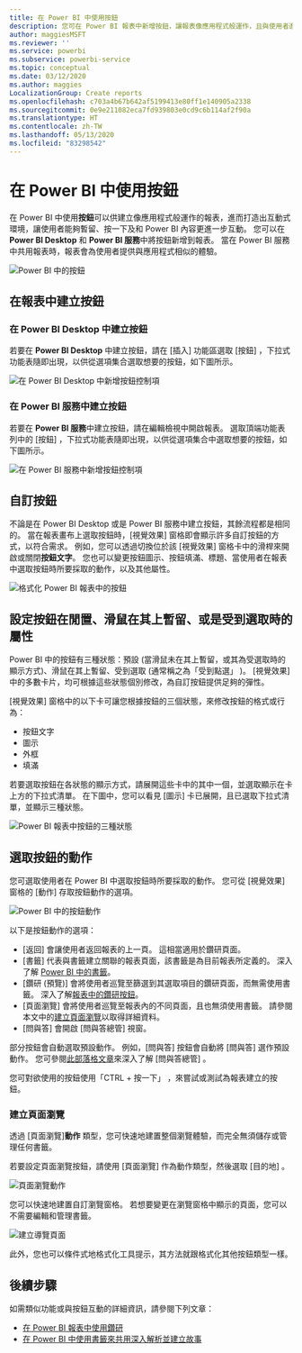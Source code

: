 ```yaml
---
title: 在 Power BI 中使用按鈕
description: 您可在 Power BI 報表中新增按鈕，讓報表像應用程式般運作，且與使用者進行更進一步的互動。
author: maggiesMSFT
ms.reviewer: ''
ms.service: powerbi
ms.subservice: powerbi-service
ms.topic: conceptual
ms.date: 03/12/2020
ms.author: maggies
LocalizationGroup: Create reports
ms.openlocfilehash: c703a4b67b642af5199413e80ff1e140905a2338
ms.sourcegitcommit: 0e9e211082eca7fd939803e0cd9c6b114af2f90a
ms.translationtype: HT
ms.contentlocale: zh-TW
ms.lasthandoff: 05/13/2020
ms.locfileid: "83298542"
---
```

# <a name="use-buttons-in-power-bi"></a>在 Power BI 中使用按鈕
在 Power BI 中使用**按鈕**可以供建立像應用程式般運作的報表，進而打造出互動式環境，讓使用者能夠暫留、按一下及和 Power BI 內容更進一步互動。 您可以在 **Power BI Desktop** 和 **Power BI 服務**中將按鈕新增到報表。 當在 Power BI 服務中共用報表時，報表會為使用者提供與應用程式相似的體驗。

![Power BI 中的按鈕](media/desktop-buttons/power-bi-buttons.png)

## <a name="create-buttons-in-reports"></a>在報表中建立按鈕

### <a name="create-a-button-in-power-bi-desktop"></a>在 Power BI Desktop 中建立按鈕

若要在 **Power BI Desktop** 中建立按鈕，請在 [插入]  功能區選取 [按鈕]  ，下拉式功能表隨即出現，以供從選項集合選取想要的按鈕，如下圖所示。 

![在 Power BI Desktop 中新增按鈕控制項](media/desktop-buttons/power-bi-button-dropdown.png)

### <a name="create-a-button-in-the-power-bi-service"></a>在 Power BI 服務中建立按鈕

若要在 **Power BI 服務**中建立按鈕，請在編輯檢視中開啟報表。 選取頂端功能表列中的 [按鈕]  ，下拉式功能表隨即出現，以供從選項集合中選取想要的按鈕，如下圖所示。 

![在 Power BI 服務中新增按鈕控制項](media/desktop-buttons/power-bi-button-service-dropdown.png)

## <a name="customize-a-button"></a>自訂按鈕

不論是在 Power BI Desktop 或是 Power BI 服務中建立按鈕，其餘流程都是相同的。 當在報表畫布上選取按鈕時，[視覺效果]  窗格即會顯示許多自訂按鈕的方式，以符合需求。 例如，您可以透過切換位於該 [視覺效果]  窗格卡中的滑桿來開啟或關閉**按鈕文字**。 您也可以變更按鈕圖示、按鈕填滿、標題、當使用者在報表中選取按鈕時所要採取的動作，以及其他屬性。

![格式化 Power BI 報表中的按鈕](media/desktop-buttons/power-bi-button-properties.png)

## <a name="set-button-properties-when-idle-hovered-over-or-selected"></a>設定按鈕在閒置、滑鼠在其上暫留、或是受到選取時的屬性

Power BI 中的按鈕有三種狀態：預設 (當滑鼠未在其上暫留，或其為受選取時的顯示方式)、滑鼠在其上暫留、受到選取 (通常稱之為「受到點選」  )。 [視覺效果]  中的多數卡片，均可根據這些狀態個別修改，為自訂按鈕提供足夠的彈性。

[視覺效果]  窗格中的以下卡可讓您根據按鈕的三個狀態，來修改按鈕的格式或行為：

* 按鈕文字
* 圖示
* 外框
* 填滿

若要選取按鈕在各狀態的顯示方式，請展開這些卡中的其中一個，並選取顯示在卡上方的下拉式清單。 在下圖中，您可以看見 [圖示]  卡已展開，且已選取下拉式清單，並顯示三種狀態。

![Power BI 報表中按鈕的三種狀態](media/desktop-buttons/power-bi-button-format.png)


## <a name="select-the-action-for-a-button"></a>選取按鈕的動作

您可選取使用者在 Power BI 中選取按鈕時所要採取的動作。 您可從 [視覺效果]  窗格的 [動作]  存取按鈕動作的選項。

![Power BI 中的按鈕動作](media/desktop-buttons/power-bi-button-action.png)

以下是按鈕動作的選項：

- [返回]  會讓使用者返回報表的上一頁。 這相當適用於鑽研頁面。
- [書籤]  代表與書籤建立關聯的報表頁面，該書籤是為目前報表所定義的。 深入了解 [Power BI 中的書籤](desktop-bookmarks.md)。 
- [鑽研 (預覽)]  會將使用者巡覽至篩選到其選取項目的鑽研頁面，而無需使用書籤。 深入了解[報表中的鑽研按鈕](desktop-drill-through-buttons.md)。
- [頁面瀏覽]  會將使用者巡覽至報表內的不同頁面，且也無須使用書籤。 請參閱本文中的[建立頁面瀏覽](#create-page-navigation)以取得詳細資料。
- [問與答]  會開啟 [問與答總管]  視窗。 

部分按鈕會自動選取預設動作。 例如，[問與答]  按鈕會自動將 [問與答]  選作預設動作。 您可參閱[此部落格文章](https://powerbi.microsoft.com/blog/power-bi-desktop-april-2018-feature-summary/#Q&AExplorer)來深入了解 [問與答總管]  。

您可對欲使用的按鈕使用「CTRL + 按一下」  ，來嘗試或測試為報表建立的按鈕。 

### <a name="create-page-navigation"></a>建立頁面瀏覽

透過 [頁面瀏覽]**動作**  類型，您可快速地建置整個瀏覽體驗，而完全無須儲存或管理任何書籤。

若要設定頁面瀏覽按鈕，請使用 [頁面瀏覽]  作為動作類型，然後選取 [目的地]  。

![頁面瀏覽動作](media/desktop-buttons/power-bi-page-navigation.png)

您可以快速地建置自訂瀏覽窗格。 若想要變更在瀏覽窗格中顯示的頁面，您可以不需要編輯和管理書籤。

![建立導覽頁面](media/desktop-buttons/power-bi-build-navigation-pane.png)

此外，您也可以條件式地格式化工具提示，其方法就跟格式化其他按鈕類型一樣。

## <a name="next-steps"></a>後續步驟
如需類似功能或與按鈕互動的詳細資訊，請參閱下列文章：

* [在 Power BI 報表中使用鑽研](desktop-drillthrough.md)
* [在 Power BI 中使用書籤來共用深入解析並建立故事](desktop-bookmarks.md)

